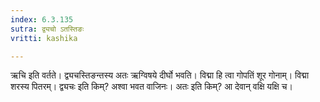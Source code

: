 ```yaml
---
index: 6.3.135
sutra: द्व्यचो ऽतस्तिङः
vritti: kashika

---
```

ऋचि इति वर्तते। द्व्यचस्तिङन्तस्य अतः ऋग्विषये दीर्घो भवति। विद्मा हि त्वा गोपतिं शूर गोनाम्। विद्मा शरस्य पितरम्। द्व्यचः इति किम्? अश्वा भवत वाजिनः। अतः इति किम्? आ देवान् वक्षि यक्षि च।